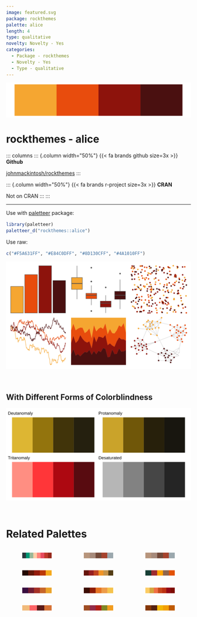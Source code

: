 ```yaml
---
image: featured.svg
package: rockthemes
palette: alice
length: 4
type: qualitative
novelty: Novelty - Yes
categories:
  - Package - rockthemes
  - Novelty - Yes
  - Type - qualitative
---
```


![](featured.svg)

# rockthemes - alice 

::: columns
::: {.column width="50%"}
{{< fa brands github size=3x >}}
**Github**

[johnmackintosh/rockthemes](https://github.com/johnmackintosh/rockthemes)
:::

::: {.column width="50%"}
{{< fa brands r-project size=3x >}}
**CRAN**

Not on CRAN
:::
:::

<hr> 

Use with [paletteer](https://emilhvitfeldt.github.io/paletteer/) package:

```r
library(paletteer)
paletteer_d("rockthemes::alice")
```

Use raw:

```r
c("#F5A631FF", "#E84C0DFF", "#8D130CFF", "#4A1010FF")
``` 

![](examples.png) 

  <br>
  
  ## With Different Forms of Colorblindness
  
  ![](colorblind.svg) 

<br>

# Related Palettes

<div class="list" style="display: grid; grid-template-columns: auto auto auto;"> <figure class="figure">
<a href="../../awtools/a_palette/"> <img src="../../awtools/a_palette/featured.svg" style="width: 100%;" class="figure-img"></a>
</figure> <figure class="figure">
<a href="../../ButterflyColors/hamadryas_feronia/"> <img src="../../ButterflyColors/hamadryas_feronia/featured.svg" style="width: 100%;" class="figure-img"></a>
</figure> <figure class="figure">
<a href="../../ButterflyColors/hamadryas_feronia/"> <img src="../../ButterflyColors/hamadryas_feronia/featured.svg" style="width: 100%;" class="figure-img"></a>
</figure> <figure class="figure">
<a href="../../soilpalettes/eutrostox/"> <img src="../../soilpalettes/eutrostox/featured.svg" style="width: 100%;" class="figure-img"></a>
</figure> <figure class="figure">
<a href="../../MetBrewer/Peru2/"> <img src="../../MetBrewer/Peru2/featured.svg" style="width: 100%;" class="figure-img"></a>
</figure> <figure class="figure">
<a href="../../nbapalettes/supersonics_90s/"> <img src="../../nbapalettes/supersonics_90s/featured.svg" style="width: 100%;" class="figure-img"></a>
</figure> <figure class="figure">
<a href="../../NineteenEightyR/sunset3/"> <img src="../../NineteenEightyR/sunset3/featured.svg" style="width: 100%;" class="figure-img"></a>
</figure> <figure class="figure">
<a href="../../MetBrewer/Greek/"> <img src="../../MetBrewer/Greek/featured.svg" style="width: 100%;" class="figure-img"></a>
</figure> <figure class="figure">
<a href="../../MexBrewer/Taurus1/"> <img src="../../MexBrewer/Taurus1/featured.svg" style="width: 100%;" class="figure-img"></a>
</figure> <figure class="figure">
<a href="../../wesanderson/GrandBudapest1/"> <img src="../../wesanderson/GrandBudapest1/featured.svg" style="width: 100%;" class="figure-img"></a>
</figure> <figure class="figure">
<a href="../../yarrr/rat/"> <img src="../../yarrr/rat/featured.svg" style="width: 100%;" class="figure-img"></a>
</figure> <figure class="figure">
<a href="../../fishualize/Dermatolepis_inermis/"> <img src="../../fishualize/Dermatolepis_inermis/featured.svg" style="width: 100%;" class="figure-img"></a>
</figure> 
</div>
